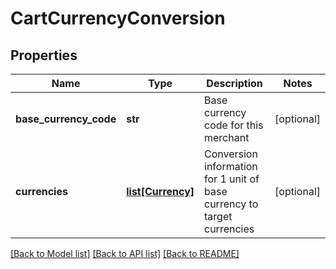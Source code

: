 # CartCurrencyConversion

## Properties
Name | Type | Description | Notes
------------ | ------------- | ------------- | -------------
**base_currency_code** | **str** | Base currency code for this merchant | [optional] 
**currencies** | [**list[Currency]**](Currency.md) | Conversion information for 1 unit of base currency to target currencies | [optional] 

[[Back to Model list]](../README.md#documentation-for-models) [[Back to API list]](../README.md#documentation-for-api-endpoints) [[Back to README]](../README.md)


